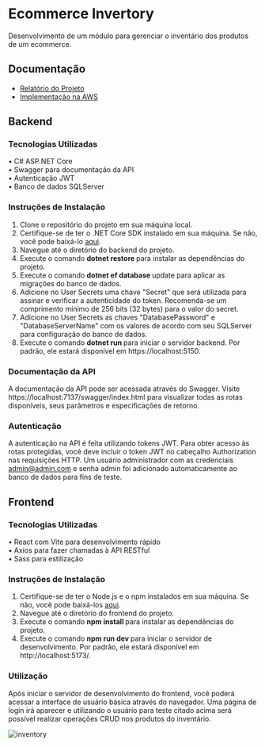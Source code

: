 # Ecommerce Invertory
Desenvolvimento de um módulo para gerenciar o inventário dos produtos de um ecommerce.
## Documentação
- [Relatório do Projeto](./documentacao/relatorio-do-projeto.md) <br>
- [Implementação na AWS](./documentacao/implementacao-aws.md)
## Backend
### Tecnologias Utilizadas
•	C# ASP.NET Core <br>
•	Swagger para documentação da API <br>
•	Autenticação JWT <br>
•	Banco de dados SQLServer <br>
### Instruções de Instalação
1.	Clone o repositório do projeto em sua máquina local.
2.	Certifique-se de ter o .NET Core SDK instalado em sua máquina. Se não, você pode baixá-lo [aqui](https://dotnet.microsoft.com/en-us/download).
3.	Navegue até o diretório do backend do projeto.
4.	Execute o comando <strong> dotnet restore </strong>para instalar as dependências do projeto.
5.	Execute o comando <strong> dotnet ef database </strong> update para aplicar as migrações do banco de dados.
6.	Adicione no User Secrets uma chave "Secret" que será utilizada para assinar e verificar a autenticidade do token. Recomenda-se um comprimento mínimo de 256 bits (32 bytes) para o valor do secret.
7.  Adicione no User Secrets as chaves "DatabasePassword" e "DatabaseServerName" com os valores de acordo com seu SQLServer para configuração do banco de dados.
8.	Execute o comando <strong> dotnet run </strong> para iniciar o servidor backend. Por padrão, ele estará disponível em https://localhost:5150.
### Documentação da API
A documentação da API pode ser acessada através do Swagger. Visite https://localhost:7137/swagger/index.html para visualizar todas as rotas disponíveis, seus parâmetros e especificações de retorno.
### Autenticação
A autenticação na API é feita utilizando tokens JWT. Para obter acesso às rotas protegidas, você deve incluir o token JWT no cabeçalho Authorization nas requisições HTTP. Um usuário administrador com as credenciais admin@admin.com e senha admin foi adicionado automaticamente ao banco de dados para fins de teste.
## Frontend
### Tecnologias Utilizadas
•	React com Vite para desenvolvimento rápido <br>
•	Axios para fazer chamadas à API RESTful <br>
•	Sass para estilização <br>
### Instruções de Instalação
1.	Certifique-se de ter o Node.js e o npm instalados em sua máquina. Se não, você pode baixá-los [aqui](https://nodejs.org/).
2.	Navegue até o diretório do frontend do projeto.
3.	Execute o comando <strong> npm install </strong> para instalar as dependências do projeto.
4.	Execute o comando <strong> npm run dev </strong> para iniciar o servidor de desenvolvimento. Por padrão, ele estará disponível em http://localhost:5173/.
### Utilização
Após iniciar o servidor de desenvolvimento do frontend, você poderá acessar a interface de usuário básica através do navegador. Uma página de login irá aparecer e utilizando o usuário para teste citado acima será possível realizar operações CRUD nos produtos do inventário.

![inventory](ecommerce-inventory.gif)

